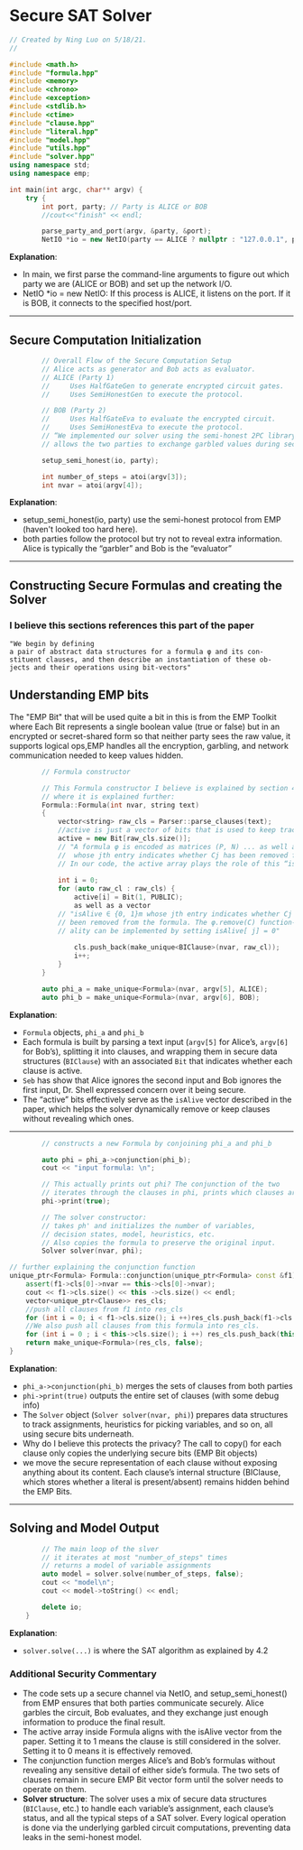 
# Secure SAT Solver

```cpp
// Created by Ning Luo on 5/18/21.
//

#include <math.h>
#include "formula.hpp"
#include <memory>
#include <chrono>
#include <exception>
#include <stdlib.h>
#include <ctime>
#include "clause.hpp"
#include "literal.hpp"
#include "model.hpp"
#include "utils.hpp"
#include "solver.hpp"
using namespace std;
using namespace emp;

int main(int argc, char** argv) {
    try {
        int port, party; // Party is ALICE or BOB
        //cout<<"finish" << endl;

        parse_party_and_port(argv, &party, &port);
        NetIO *io = new NetIO(party == ALICE ? nullptr : "127.0.0.1", port); // ALICE listens for a connection on the given port
```

**Explanation**:  

- In main, we first parse the command-line arguments to figure out which party we are (ALICE or BOB) and set up the network I/O.  
- NetIO *io = new NetIO: If this process is ALICE, it listens on the port. If it is BOB, it connects to the specified host/port.  

---

## Secure Computation Initialization

```cpp
        // Overall Flow of the Secure Computation Setup
        // Alice acts as generator and Bob acts as evaluator.
        // ALICE (Party 1)
        //     Uses HalfGateGen to generate encrypted circuit gates.
        //     Uses SemiHonestGen to execute the protocol.

        // BOB (Party 2)
        //     Uses HalfGateEva to evaluate the encrypted circuit.
        //     Uses SemiHonestEva to execute the protocol.
        // “We implemented our solver using the semi‐honest 2PC library of the EMP‐toolkit [60].”
        // allows the two parties to exchange garbled values during secure computations 

        setup_semi_honest(io, party);

        int number_of_steps = atoi(argv[3]);
        int nvar = atoi(argv[4]);
```

**Explanation**:  
- setup_semi_honest(io, party) use the semi-honest protocol from EMP (haven't looked too hard here).  
-  both parties follow the protocol but try not to reveal extra information. Alice is typically the “garbler”  and Bob is the “evaluator”  


---

## Constructing Secure Formulas and creating the Solver
### I believe this sections references this part of the paper 
```
"We begin by defining
a pair of abstract data structures for a formula φ and its con-
stituent clauses, and then describe an instantiation of these ob-
jects and their operations using bit-vectors"
```
## Understanding EMP bits
The "EMP Bit" that will be used quite a bit in this is from the EMP Toolkit where Each Bit represents a single boolean value (true or false) but in an encrypted or secret-shared form so that neither party sees the raw value, it supports logical ops,EMP handles all the encryption, garbling, and network communication needed to keep values hidden.
```cpp
        // Formula constructor

        // This Formula constructor I believe is explained by section 4.1 in the paper 
        // where it is explained further:
        Formula::Formula(int nvar, string text)
        {
            vector<string> raw_cls = Parser::parse_clauses(text);
            //active is just a vector of bits that is used to keep track of which clauses are active
            active = new Bit[raw_cls.size()];
            // "A formula φ is encoded as matrices (P, N) ... as well as a vector isAlive ∈ {0, 1}^m
            //  whose jth entry indicates whether Cj has been removed from the formula."
            // In our code, the active array plays the role of this “isAlive” vector.
            
            int i = 0;
            for (auto raw_cl : raw_cls) {
                active[i] = Bit(1, PUBLIC);
                as well as a vector
            // "isAlive ∈ {0, 1}m whose jth entry indicates whether Cj has
            // been removed from the formula. The φ.remove(C) function-
            // ality can be implemented by setting isAlive[ j] = 0"
               
                cls.push_back(make_unique<BIClause>(nvar, raw_cl));
                i++;
            }
        }

        auto phi_a = make_unique<Formula>(nvar, argv[5], ALICE);
        auto phi_b = make_unique<Formula>(nvar, argv[6], BOB);
```

**Explanation**:  
- `Formula` objects, `phi_a`  and `phi_b` 
- Each formula is built by parsing a text input (`argv[5]` for Alice’s, `argv[6]` for Bob’s), splitting it into clauses, and wrapping them in secure data structures (`BIClause`) with an associated `Bit` that indicates whether each clause is active.  
- `Seb` has show that Alice ignores the second input and Bob ignores the first input, Dr. Shell expressed concern over it being secure.
- The “active” bits effectively serve as the `isAlive` vector described in the paper, which helps the solver dynamically remove or keep clauses without revealing which ones.

---


```cpp
        // constructs a new Formula by conjoining phi_a and phi_b

        auto phi = phi_a->conjunction(phi_b);
        cout << "input formula: \n";

        // This actually prints out phi? The conjunction of the two
        // iterates through the clauses in phi, prints which clauses are active
        phi->print(true);

        // The solver constructor:
        // takes ph' and initializes the number of variables, 
        // decision states, model, heuristics, etc.
        // Also copies the formula to preserve the original input.
        Solver solver(nvar, phi);
```
```cpp
// further explaining the conjunction function
unique_ptr<Formula> Formula::conjunction(unique_ptr<Formula> const &f1) const{
	assert(f1->cls[0]->nvar == this->cls[0]->nvar);
	cout << f1->cls.size() << this ->cls.size() << endl; 
	vector<unique_ptr<Clause>> res_cls; 
    //push all clauses from f1 into res_cls
	for (int i = 0; i < f1->cls.size(); i ++)res_cls.push_back(f1->cls[i]->copy());
    //We also push all clauses from this formula into res_cls.
	for (int i = 0 ; i < this->cls.size(); i ++) res_cls.push_back(this->cls[i]->copy());
	return make_unique<Formula>(res_cls, false); 
}
```

**Explanation**:  
- `phi_a->conjunction(phi_b)` merges the sets of clauses from both parties
- `phi->print(true)` outputs the entire set of clauses (with some debug info)
- The `Solver` object (`Solver solver(nvar, phi)`) prepares data structures to track assignments, heuristics for picking variables, and so on, all using secure bits underneath.
- Why do I believe this protects the privacy? The call to copy() for each clause only copies the underlying secure bits (EMP Bit objects)
- we move the secure representation of each clause without exposing anything about its content. Each clause’s internal structure (BIClause, which stores whether a literal is present/absent) remains hidden behind the EMP Bits.

---

## Solving and Model Output

```cpp
        // The main loop of the slver
        // it iterates at most "number_of_steps" times
        // returns a model of variable assignments
        auto model = solver.solve(number_of_steps, false);
        cout << "model\n"; 
        cout << model->toString() << endl;

        delete io;
    }
```

**Explanation**:  
- `solver.solve(...)` is where the SAT algorithm as explained by 4.2



### Additional Security Commentary

- The code sets up a secure channel via NetIO, and setup_semi_honest() from EMP ensures that both parties communicate securely. Alice garbles the circuit, Bob evaluates, and they exchange just enough information to produce the final result.  
-  The active array inside Formula aligns with the isAlive vector from the paper. Setting it to 1 means the clause is still considered in the solver. Setting it to 0 means it is effectively removed.
- The conjunction function merges Alice’s and Bob’s formulas without revealing any sensitive detail of either side’s formula. The two sets of clauses remain in secure EMP Bit vector form until the solver needs to operate on them.  
- **Solver structure**: The solver uses a mix of secure data structures (`BIClause`, etc.) to handle each variable’s assignment, each clause’s status, and all the typical steps of a SAT solver. Every logical operation is done via the underlying garbled circuit computations, preventing data leaks in the semi-honest model.


